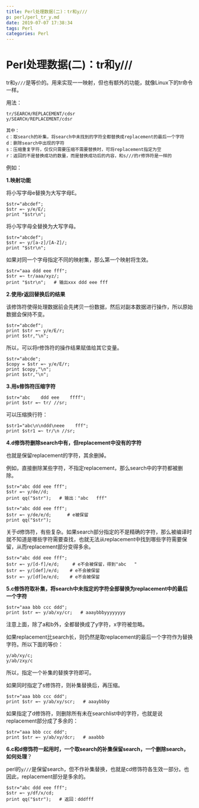 ```yaml
---
title: Perl处理数据(二)：tr和y///
p: perl/perl_tr_y.md
date: 2019-07-07 17:38:34
tags: Perl
categories: Perl
---
```


# Perl处理数据(二)：tr和y///

tr和`y///`是等价的。用来实现一一映射，但也有额外的功能，就像Linux下的tr命令一样。

用法：
```
tr/SEARCH/REPLACEMENT/cdsr
y/SEARCH/REPLACEMENT/cdsr

其中：
c：取search的补集，将search中未找到的字符全都替换成replacement的最后一个字符
d：删除search中出现的字符
s：压缩重复字符，仅仅只需要压缩不需要替换时，可将replacement指定为空
r：返回的不是替换成功的数量，而是替换成功后的内容，和s///的r修饰符是一样的
```

例如：

**1.映射功能**

将小写字母e替换为大写字母E。  
```
$str="abcdef";
$str =~ y/e/E/;
print "$str\n";
```

将小写字母全替换为大写字母。  
```
$str="abcdef";
$str =~ y/[a-z]/[A-Z]/;
print "$str\n";
```

如果对同一个字母指定不同的映射集，那么第一个映射将生效。
```
$str="aaa ddd eee fff";
$str =~ tr/aaa/xyz/;
print "$str\n";   # 输出xxx ddd eee fff
```

**2.使用r返回替换后的结果**

该修饰符使得处理数据前会先拷贝一份数据，然后对副本数据进行操作，所以原始数据会保持不变。
```
$str="abcdef";
print $str =~ y/e/E/r;
print $str,"\n";
```

所以，可以将r修饰符的操作结果赋值给其它变量。
```
$str="abcde";
$copy = $str =~ y/e/E/r;
print $copy,"\n";
print $str,"\n";
```

**3.用s修饰符压缩字符**
```
$str="abc    ddd eee    ffff";
print $str =~ tr/ //sr;
```

可以压缩换行符：
```
$str1="abc\n\nddd\neee    fff";
print $str1 =~ tr/\n //sr;
```

**4.d修饰符删除search中有，但replacement中没有的字符**

也就是保留replacement的字符，其余删掉。

例如，直接删除某些字符，不指定replacement，那么search中的字符都被删除。
```
$str="abc ddd eee fff";
$str =~ y/de//d;
print qq("$str");   # 输出："abc   fff"
```

```
$str="abc ddd eee fff";
$str =~ y/de/e/d;      # e被保留
print qq("$str");
```

关于d修饰符，有些复杂。如果search部分指定的不是精确的字符，那么被编译时就不知道是哪些字符需要查找，也就无法从replacement中找到哪些字符需要保留，从而replacement部分变得多余。
```
$str="abc ddd eee fff";
$str =~ y/[d-f]/e/d;     # e不会被保留，得到"abc   "
$str =~ y/[def]/e/d;    # e不会被保留
$str =~ y/[df]e/e/d;    # e不会被保留
```

**5.c修饰符取补集，将search中未指定的字符全部替换为replacement中的最后一个字符**

```
$str="aaa bbb ccc ddd";
print $str =~ y/ab/xy/cr;   # aaaybbbyyyyyyyy
```
注意上面，除了a和b外，全都替换成了y字符，x字符被忽略。

如果replacement比search长，则仍然是取replacement的最后一个字符作为替换字符。所以下面的等价：
```
y/ab/xy/c;
y/ab/zxy/c
```
所以，指定一个补集的替换字符即可。

如果同时指定了s修饰符，则补集替换后，再压缩。
```
$str="aaa bbb ccc ddd";
print $str =~ y/ab/xy/scr;   # aaaybbby
```

如果指定了d修饰符，则删除所有未在searchlist中的字符，也就是说replacement部分成了多余的：
```
$str="aaa bbb ccc ddd";
print $str =~ y/ab/xy/dcr;   # aaabbb
```

**6.c和d修饰符一起用时，一个取search的补集保留search，一个删除search，如何处理**？

perl的`y///`是保留search，但不作补集替换，也就是cd修饰符各生效一部分。也因此，replacement部分是多余的。

```
$str="abc ddd eee fff";
$str =~ y/df/x/cd;
print qq("$str");   # 返回：dddfff
```
